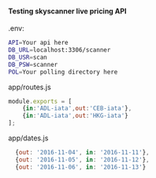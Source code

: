#### Testing skyscanner live pricing API

.env:
```sh
API=Your api here
DB_URL=localhost:3306/scanner
DB_USR=scan
DB_PSW=scanner
POL=Your polling directory here
```

app/routes.js

```javascript
module.exports = [
    {in:'ADL-iata',out:'CEB-iata'},
    {in:'ADL-iata',out:'HKG-iata'}
];
```

app/dates.js

```javascript
  {out: '2016-11-04', in: '2016-11-11'},
  {out: '2016-11-05', in: '2016-11-12'},
  {out: '2016-11-06', in: '2016-11-13'}
```
